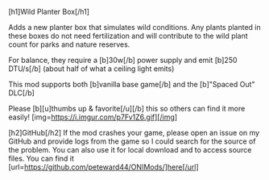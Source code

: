 [h1]Wild Planter Box[/h1]

Adds a new planter box that simulates wild conditions. Any plants planted in these boxes do not need fertilization and will contribute to the wild plant count for parks and nature reserves.

For balance, they require a [b]30w[/b] power supply and emit [b]250 DTU/s[/b] (about half of what a ceiling light emits)

This mod supports both [b]vanilla base game[/b] and the [b]"Spaced Out" DLC[/b]

Please [b][u]thumbs up & favorite[/u][/b] this so others can find it more easily!
[img=https://i.imgur.com/p7Fv1Z6.gif][/img]

[h2]GitHub[/h2]
If the mod crashes your game, please open an issue on my GitHub and provide logs from the game so I could search for the source of the problem. You can also use it for local download and to access source files. You can find it [url=https://github.com/peteward44/ONIMods/]here[/url]
